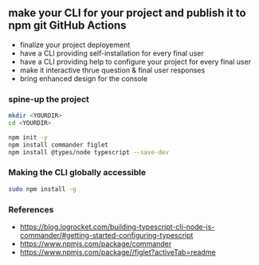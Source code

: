 ## make your CLI for your project and publish it to npm git GitHub Actions

 * finalize your project deployement
 * have a CLI providing self-installation for every final user
 * have a CLI providing help to configure your project for every final user
 * make it interactive thrue question & final user responses
 * bring enhanced design for the console


### spine-up the project

```bash
mkdir <YOURDIR>
cd <YOURDIR>

npm init -y
npm install commander figlet
npm install @types/node typescript --save-dev

```

### Making the CLI globally accessible
```bash
sudo npm install -g
```

### References

 * https://blog.logrocket.com/building-typescript-cli-node-js-commander/#getting-started-configuring-typescript
 * https://www.npmjs.com/package/commander
 * https://www.npmjs.com/package//figlet?activeTab=readme